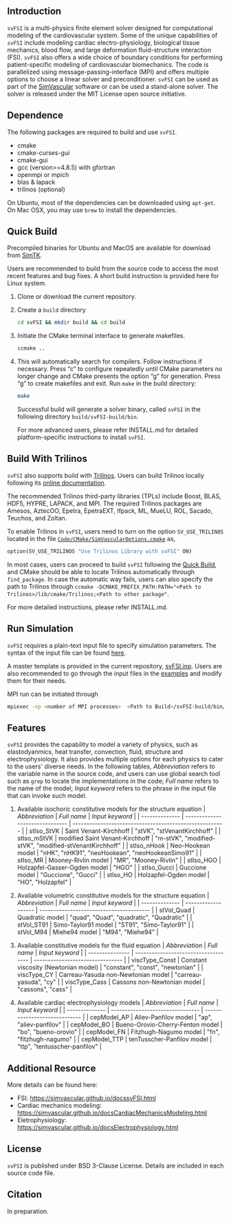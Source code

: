 ## Introduction

`svFSI` is a  multi-physics finite element solver designed for computational modeling of the cardiovascular system. Some of the unique capabilities of `svFSI` include modeling cardiac electro-physiology, biological tissue mechanics, blood flow, and large deformation fluid-structure interaction (FSI). `svFSI` also offers a wide choice of boundary conditions for performing patient-specific modeling of cardiovascular biomechanics. The code is parallelized using message-passing-interface (MPI) and offers multiple options to choose a linear solver and preconditioner. `svFSI` can be used as part of the [SimVascular](https://simvascular.github.io) software or can be used a stand-alone solver. The solver is released under the MIT License open source initiative.

## Dependence

The following packages are required to build and use `svFSI`.
   - cmake
   - cmake-curses-gui
   - cmake-gui
   - gcc (version>=4.8.5) with gfortran
   - openmpi or mpich
   - blas & lapack
   - trilinos (optional)

On Ubuntu, most of the dependencies can be downloaded using `apt-get`. On Mac OSX, you may use `brew` to install the dependencies.

## Quick Build

Precompiled binaries for Ubuntu and MacOS are available for download from [SimTK](https://simtk.org/frs/index.php?group_id=188). 

Users are recommended to build from the source code to access the most recent features and bug fixes. A short build instruction is provided here for Linux system.

1. Clone or download the current repository.
2. Create a `build` directory
   ```bash
   cd svFSI && mkdir build && cd build 
   ```
3. Initiate the CMake terminal interface to generate makefiles.
   ```bash
   ccmake ..
   ```
4. This will automatically search for compilers. Follow instructions if necessary. Press “c” to configure repeatedly until CMake parameters no longer change and CMake presents the option “g” for generation. Press “g” to create makefiles and exit. Run `make` in the build directory:
   ```bash
   make 
   ```
   Successful build will generate a solver binary, called `svFSI` in the following directory `build/svFSI-build/bin`.

   For more advanced users, please refer INSTALL.md for detailed platform-specific instructions to install `svFSI`.

## Build With Trilinos

`svFSI` also supports build with [Trilinos](https://github.com/trilinos/Trilinos). Users can build Trilinos locally following its [online documentation](https://docs.trilinos.org/files/TrilinosBuildReference.html). 

The recommended Trilinos third-party libraries (TPLs) include Boost, BLAS, HDF5, HYPRE, LAPACK, and MPI. The required Trilinos packages are Amesos, AztecOO, Epetra, EpetraEXT, Ifpack, ML, MueLU, ROL, Sacado, Teuchos, and Zoltan. 

To enable Trilinos in `svFSI`, users need to turn on the option `SV_USE_TRILINOS` located in the file [`Code/CMake/SimVascularOptions.cmake`](./Code/CMake/SimVascularOptions.cmake) as,

```bash
option(SV_USE_TRILINOS "Use Trilinos Library with svFSI" ON)
``` 

In most cases, users can proceed to build `svFSI` following the [Quick Build](#quick-build), and CMake should be able to locate Trilinos automatically through `find_package`. In case the automatic way fails, users can also specify the path to Trilinos through `ccmake -DCMAKE_PREFIX_PATH:PATH="<Path to Trilinos>/lib/cmake/Trilinos;<Path to other package"`.

For more detailed instructions, please refer INSTALL.md.

## Run Simulation

`svFSI` requires a plain-text input file to specify simulation parameters. The syntax of the input file can be found [here](https://sites.google.com/site/memt63/tools/MUPFES/mupfes-scripting).

A master template is provided in the current repository, [svFSI.inp](./svFSI.inp). Users are also recommended to go through the input files in the [examples](https://github.com/SimVascular/svFSI-Tests) and modify them for their needs.

MPI run can be initiated through
   ```bash
   mpiexec -np <number of MPI processes>  <Path to Build>/svFSI-build/bin/svFSI <Path to input file>
   ```
## Features

`svFSI` provides the capability to model a variety of physics, such as elastodyanmics, heat transfer, convection, fluid, structure and electrophysiology. It also provides multiple options for each physics to cater to the users' diverse needs. In the following tables, *Abbreviation* refers to the variable name in the source code, and users can use global search tool such as `grep` to locate the implementations in the code; *Full name* refers to the name of the model; *Input keyword* refers to the phrase in the input file that can invoke such model.

1. Available isochoric constitutive models for the structure equation
   | *Abbreviation* | *Full name*                     | *Input keyword*                                         |
   | -------------- | ------------------------------- | ------------------------------------------------------- |
   | stIso\_StVK    | Saint Venant-Kirchhoff          | "stVK", "stVenantKirchhoff"                             |
   | stIso\_mStVK   | modified Saint Venant-Kirchhoff | "m-stVK", "modified-stVK", "modified-stVenantKirchhoff" |
   | stIso\_nHook   | Neo-Hookean model               | "nHK", "nHK91", "neoHookean", "neoHookeanSimo91"        |
   | stIso\_MR      | Mooney-Rivlin model             | "MR", "Mooney-Rivlin"                                   |
   | stIso\_HGO     | Holzapfel-Gasser-Ogden model    | "HGO"                                                   |
   | stIso\_Gucci   | Guccione model                  | "Guccione", "Gucci"                                     |
   | stIso\_HO      | Holzapfel-Ogden model           | "HO", "Holzapfel"                                       |

2. Available volumetric constitutive models for the structure equation
   | *Abbreviation* | *Full name*         | *Input keyword*                          |
   | -------------- | ------------------- | ---------------------------------------- |
   | stVol\_Quad    | Quadratic model     | "quad", "Quad", "quadratic", "Quadratic" |
   | stVol\_ST91    | Simo-Taylor91 model | "ST91", "Simo-Taylor91"                  |
   | stVol\_M94     | Miehe94 model       | "M94", "Miehe94"                         |

3. Available constitutive models for the fluid equation
   | *Abbreviation*  | *Full name*                          | *Input keyword*                  |
   | --------------- | ------------------------------------ | -------------------------------- |
   | viscType\_Const | Constant viscosity (Newtonian model) | "constant", "const", "newtonian" |
   | viscType\_CY    | Carreau-Yasuda non-Newtonian model   | "carreau-yasuda", "cy"           |
   | viscType\_Cass  | Cassons non-Newtonian model          | "cassons", "cass"                |

4. Available cardiac electrophysiology models
   | *Abbreviation* | *Full name*                      | *Input keyword*               |
   | -------------- | -------------------------------- | ----------------------------- |
   | cepModel\_AP   | Aliev-Panfilov model             | "ap", "aliev-panfilov"        |
   | cepModel\_BO   | Bueno-Orovio-Cherry-Fenton model | "bo", "bueno-orovio"          |
   | cepModel\_FN   | Fitzhugh-Nagumo model            | "fn", "fitzhugh-nagumo"       |
   | cepModel\_TTP  | tenTusscher-Panfilov model       | "ttp", "tentusscher-panfilov" |

## Additional Resource
More details can be found here:
- FSI: https://simvascular.github.io/docssvFSI.html
- Cardiac mechanics modeling:  https://simvascular.github.io/docsCardiacMechanicsModeling.html
- Eletrophysiology: https://simvascular.github.io/docsElectrophysiology.html

## License
`svFSI` is published under BSD 3-Clause License. Details are included in each source code file.

## Citation
In preparation.
